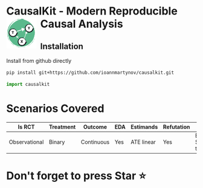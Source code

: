 # CausalKit - Modern Reproducible Causal Analysis <a href="https://ioannmartynov.github.io/CausalKit/"><img src="https://raw.githubusercontent.com/IoannMartynov/CausalKit/main/docs/_static/logo_big.svg" alt="CausalKit logo" width="80" style="float: left; margin-right: 10px;" /></a>


## Installation

Install from github directly

```bash
pip install git+https://github.com/ioannmartynov/causalkit.git
```

```python
import causalkit
```
# Scenarios Covered
| Is RCT        | Treatment | Outcome    | EDA | Estimands  | Refutation | Docs                         |
|---------------|-----------|------------|-----|------------|------------|------------------------------|
| Observational | Binary    | Continuous | Yes | ATE linear | Yes        | Example,<br/>Synthetic tests |

# Don't forget to press Star ⭐️
